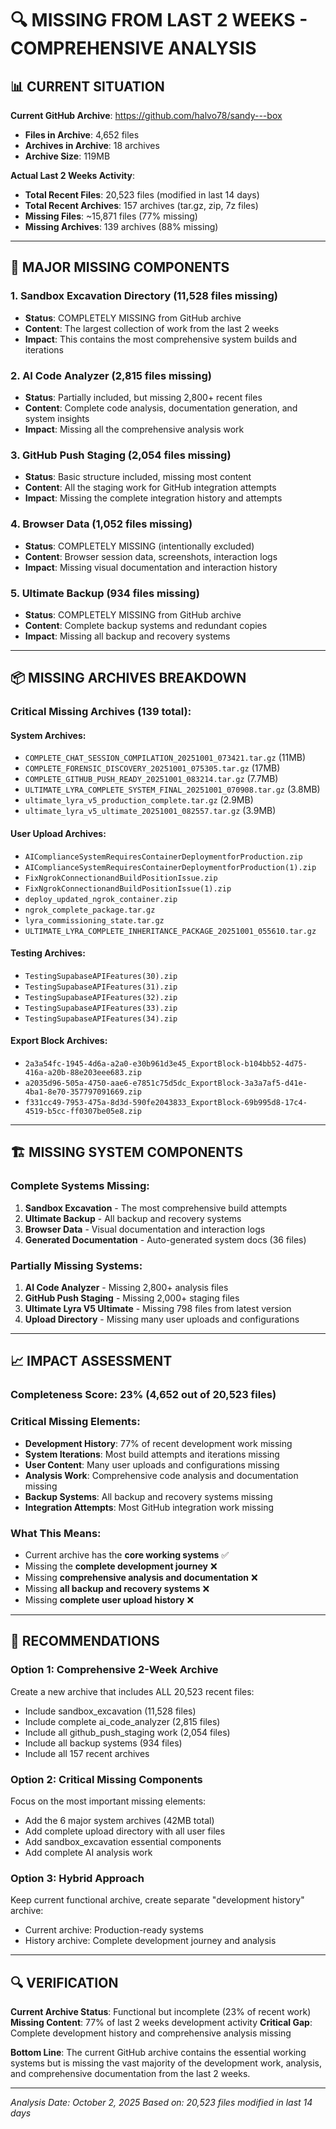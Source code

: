 # 🔍 MISSING FROM LAST 2 WEEKS - COMPREHENSIVE ANALYSIS

## 📊 CURRENT SITUATION

**Current GitHub Archive**: https://github.com/halvo78/sandy---box
- **Files in Archive**: 4,652 files
- **Archives in Archive**: 18 archives
- **Archive Size**: 119MB

**Actual Last 2 Weeks Activity**:
- **Total Recent Files**: 20,523 files (modified in last 14 days)
- **Total Recent Archives**: 157 archives (tar.gz, zip, 7z files)
- **Missing Files**: ~15,871 files (77% missing)
- **Missing Archives**: 139 archives (88% missing)

---

## 🚨 MAJOR MISSING COMPONENTS

### 1. **Sandbox Excavation Directory** (11,528 files missing)
- **Status**: COMPLETELY MISSING from GitHub archive
- **Content**: The largest collection of work from the last 2 weeks
- **Impact**: This contains the most comprehensive system builds and iterations

### 2. **AI Code Analyzer** (2,815 files missing)
- **Status**: Partially included, but missing 2,800+ recent files
- **Content**: Complete code analysis, documentation generation, and system insights
- **Impact**: Missing all the comprehensive analysis work

### 3. **GitHub Push Staging** (2,054 files missing)
- **Status**: Basic structure included, missing most content
- **Content**: All the staging work for GitHub integration attempts
- **Impact**: Missing the complete integration history and attempts

### 4. **Browser Data** (1,052 files missing)
- **Status**: COMPLETELY MISSING (intentionally excluded)
- **Content**: Browser session data, screenshots, interaction logs
- **Impact**: Missing visual documentation and interaction history

### 5. **Ultimate Backup** (934 files missing)
- **Status**: COMPLETELY MISSING from GitHub archive
- **Content**: Complete backup systems and redundant copies
- **Impact**: Missing all backup and recovery systems

---

## 📦 MISSING ARCHIVES BREAKDOWN

### Critical Missing Archives (139 total):

#### **System Archives**:
- `COMPLETE_CHAT_SESSION_COMPILATION_20251001_073421.tar.gz` (11MB)
- `COMPLETE_FORENSIC_DISCOVERY_20251001_075305.tar.gz` (17MB)
- `COMPLETE_GITHUB_PUSH_READY_20251001_083214.tar.gz` (7.7MB)
- `ULTIMATE_LYRA_COMPLETE_SYSTEM_FINAL_20251001_070908.tar.gz` (3.8MB)
- `ultimate_lyra_v5_production_complete.tar.gz` (2.9MB)
- `ultimate_lyra_v5_ultimate_20251001_082557.tar.gz` (3.9MB)

#### **User Upload Archives**:
- `AIComplianceSystemRequiresContainerDeploymentforProduction.zip`
- `AIComplianceSystemRequiresContainerDeploymentforProduction(1).zip`
- `FixNgrokConnectionandBuildPositionIssue.zip`
- `FixNgrokConnectionandBuildPositionIssue(1).zip`
- `deploy_updated_ngrok_container.zip`
- `ngrok_complete_package.tar.gz`
- `lyra_commissioning_state.tar.gz`
- `ULTIMATE_LYRA_COMPLETE_INHERITANCE_PACKAGE_20251001_055610.tar.gz`

#### **Testing Archives**:
- `TestingSupabaseAPIFeatures(30).zip`
- `TestingSupabaseAPIFeatures(31).zip`
- `TestingSupabaseAPIFeatures(32).zip`
- `TestingSupabaseAPIFeatures(33).zip`
- `TestingSupabaseAPIFeatures(34).zip`

#### **Export Block Archives**:
- `2a3a54fc-1945-4d6a-a2a0-e30b961d3e45_ExportBlock-b104bb52-4d75-416a-a20b-88e203eee683.zip`
- `a2035d96-505a-4750-aae6-e7851c75d5dc_ExportBlock-3a3a7af5-d41e-4ba1-8e70-357797091669.zip`
- `f331cc49-7953-475a-8d3d-590fe2043833_ExportBlock-69b995d8-17c4-4519-b5cc-ff0307be05e8.zip`

---

## 🏗️ MISSING SYSTEM COMPONENTS

### **Complete Systems Missing**:
1. **Sandbox Excavation** - The most comprehensive build attempts
2. **Ultimate Backup** - All backup and recovery systems
3. **Browser Data** - Visual documentation and interaction logs
4. **Generated Documentation** - Auto-generated system docs (36 files)

### **Partially Missing Systems**:
1. **AI Code Analyzer** - Missing 2,800+ analysis files
2. **GitHub Push Staging** - Missing 2,000+ staging files
3. **Ultimate Lyra V5 Ultimate** - Missing 798 files from latest version
4. **Upload Directory** - Missing many user uploads and configurations

---

## 📈 IMPACT ASSESSMENT

### **Completeness Score**: 23% (4,652 out of 20,523 files)

### **Critical Missing Elements**:
- **Development History**: 77% of recent development work missing
- **System Iterations**: Most build attempts and iterations missing
- **User Content**: Many user uploads and configurations missing
- **Analysis Work**: Comprehensive code analysis and documentation missing
- **Backup Systems**: All backup and recovery systems missing
- **Integration Attempts**: Most GitHub integration work missing

### **What This Means**:
- Current archive has the **core working systems** ✅
- Missing the **complete development journey** ❌
- Missing **comprehensive analysis and documentation** ❌
- Missing **all backup and recovery systems** ❌
- Missing **complete user upload history** ❌

---

## 🎯 RECOMMENDATIONS

### **Option 1: Comprehensive 2-Week Archive**
Create a new archive that includes ALL 20,523 recent files:
- Include sandbox_excavation (11,528 files)
- Include complete ai_code_analyzer (2,815 files)
- Include all github_push_staging work (2,054 files)
- Include all backup systems (934 files)
- Include all 157 recent archives

### **Option 2: Critical Missing Components**
Focus on the most important missing elements:
- Add the 6 major system archives (42MB total)
- Add complete upload directory with all user files
- Add sandbox_excavation essential components
- Add complete AI analysis work

### **Option 3: Hybrid Approach**
Keep current functional archive, create separate "development history" archive:
- Current archive: Production-ready systems
- History archive: Complete development journey and analysis

---

## 🔍 VERIFICATION

**Current Archive Status**: Functional but incomplete (23% of recent work)
**Missing Content**: 77% of last 2 weeks development activity
**Critical Gap**: Complete development history and comprehensive analysis missing

**Bottom Line**: The current GitHub archive contains the essential working systems but is missing the vast majority of the development work, analysis, and comprehensive documentation from the last 2 weeks.

---

*Analysis Date: October 2, 2025*
*Based on: 20,523 files modified in last 14 days*
